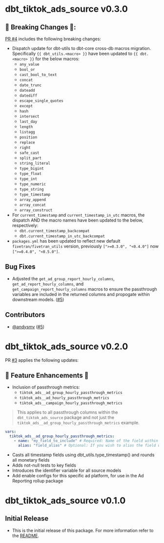 # dbt_tiktok_ads_source v0.3.0

## 🚨 Breaking Changes 🚨:
[PR #4](https://github.com/fivetran/dbt_tiktok_ads_source/pull/4) includes the following breaking changes:
- Dispatch update for dbt-utils to dbt-core cross-db macros migration. Specifically `{{ dbt_utils.<macro> }}` have been updated to `{{ dbt.<macro> }}` for the below macros:
    - `any_value`
    - `bool_or`
    - `cast_bool_to_text`
    - `concat`
    - `date_trunc`
    - `dateadd`
    - `datediff`
    - `escape_single_quotes`
    - `except`
    - `hash`
    - `intersect`
    - `last_day`
    - `length`
    - `listagg`
    - `position`
    - `replace`
    - `right`
    - `safe_cast`
    - `split_part`
    - `string_literal`
    - `type_bigint`
    - `type_float`
    - `type_int`
    - `type_numeric`
    - `type_string`
    - `type_timestamp`
    - `array_append`
    - `array_concat`
    - `array_construct`
- For `current_timestamp` and `current_timestamp_in_utc` macros, the dispatch AND the macro names have been updated to the below, respectively:
    - `dbt.current_timestamp_backcompat`
    - `dbt.current_timestamp_in_utc_backcompat`
- `packages.yml` has been updated to reflect new default `fivetran/fivetran_utils` version, previously `[">=0.3.0", "<0.4.0"]` now `[">=0.4.0", "<0.5.0"]`.

## Bug Fixes
- Adjusted the `get_ad_group_report_hourly_columns`, `get_ad_report_hourly_columns`, and `get_campaign_report_hourly_columns` macros to ensure the passthrough variables are included in the returned columns and propogate within downstream models. ([#5](https://github.com/fivetran/dbt_tiktok_ads_source/pull/5))

## Contributors
- [@andysmv](https://github.com/andysmv) ([#5](https://github.com/fivetran/dbt_tiktok_ads_source/pull/5))

# dbt_tiktok_ads_source v0.2.0
PR [#3](https://github.com/fivetran/dbt_tiktok_ads_source/pull/3) applies the following updates:
## 🎉 Feature Enhancements 🎉
- Inclusion of passthrough metrics:
  - `tiktok_ads__ad_group_hourly_passthrough_metrics`
  - `tiktok_ads__ad_hourly_passthrough_metrics`
  - `tiktok_ads__campaign_hourly_passthrough_metrics`
> This applies to all passthrough columns within the `dbt_tiktok_ads_source` package and not just the `tiktok_ads__ad_group_hourly_passthrough_metrics` example.
```yml
vars:
  tiktok_ads__ad_group_hourly_passthrough_metrics:
    - name: "my_field_to_include" # Required: Name of the field within the source.
      alias: "field_alias" # Optional: If you wish to alias the field within the staging model.
```
- Casts all timestamp fields using dbt_utils.type_timestamp() and rounds all monetary fields
- Adds not-null tests to key fields
- Introduces the identifier variable for all source models
- Add enable configs for this specific ad platform, for use in the Ad Reporting rollup package 

# dbt_tiktok_ads_source v0.1.0

## Initial Release
- This is the initial release of this package. For more information refer to the [README](/README.md).
